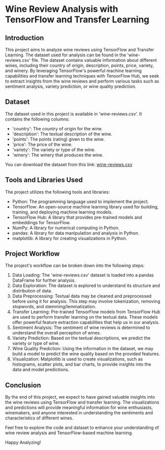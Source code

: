 # Wine Review Analysis with TensorFlow and Transfer Learning

## Introduction

This project aims to analyze wine reviews using TensorFlow and Transfer Learning. The dataset used for analysis can be found in the 'wine-reviews.csv' file. The dataset contains valuable information about different wines, including their country of origin, description, points, price, variety, and winery. By leveraging TensorFlow's powerful machine learning capabilities and transfer learning techniques with TensorFlow Hub, we seek to extract insights from the wine reviews and perform various tasks such as sentiment analysis, variety prediction, or wine quality prediction.

## Dataset

The dataset used in this project is available in 'wine-reviews.csv'. It contains the following columns:
- 'country': The country of origin for the wine.
- 'description': The textual description of the wine.
- 'points': The points (rating) given to the wine.
- 'price': The price of the wine.
- 'variety': The variety or type of the wine.
- 'winery': The winery that produces the wine.

You can download the dataset from this link: [wine-reviews.csv]([link_to_dataset](https://www.dropbox.com/s/1huhkndjul5s7ku/wine-reviews.csv?dl=0))

## Tools and Libraries Used

The project utilizes the following tools and libraries:

- Python: The programming language used to implement the project.
- TensorFlow: An open-source machine learning library used for building, training, and deploying machine learning models.
- TensorFlow Hub: A library that provides pre-trained models and embeddings for TensorFlow.
- NumPy: A library for numerical computing in Python.
- pandas: A library for data manipulation and analysis in Python.
- matplotlib: A library for creating visualizations in Python.

## Project Workflow

The project's workflow can be broken down into the following steps:

1. Data Loading: The 'wine-reviews.csv' dataset is loaded into a pandas DataFrame for further analysis.
2. Data Exploration: The dataset is explored to understand its structure and distribution of data.
3. Data Preprocessing: Textual data may be cleaned and preprocessed before using it for analysis. This step may involve tokenization, removing stopwords, and stemming/lemmatization.
4. Transfer Learning: Pre-trained TensorFlow models from TensorFlow Hub are used to perform transfer learning on the textual data. These models offer powerful feature extraction capabilities that help us in our analysis.
5. Sentiment Analysis: The sentiment of wine reviews is determined to understand the overall perception of wines.
6. Variety Prediction: Based on the textual descriptions, we predict the variety or type of wine.
7. Wine Quality Prediction: Using the information in the dataset, we may build a model to predict the wine quality based on the provided features.
8. Visualization: Matplotlib is used to create visualizations, such as histograms, scatter plots, and bar charts, to provide insights into the data and model predictions.

## Conclusion

By the end of this project, we expect to have gained valuable insights into the wine reviews using TensorFlow and transfer learning. The visualizations and predictions will provide meaningful information for wine enthusiasts, winemakers, and anyone interested in understanding the sentiments and characteristics of different wines.

Feel free to explore the code and dataset to enhance your understanding of wine review analysis and TensorFlow-based machine learning.

Happy Analyzing!
